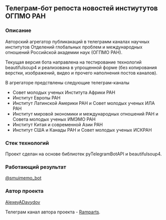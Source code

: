 ## Телеграм-бот репоста новостей инстиутутов ОГПМО РАН 

### Описание

Авторский агрегатор публикакаций в телеграмм каналах научных институтов Отделений глобальных проблем и международных отношений Российской академии наук (ОГПМО РАН). 

Текущая версия бота направлена на тестирование технологий beautifulsoup4 и реализована в упрощенной форме (без копирования верстки, изображений, видео и прочего наполнения постов каналов). 

В агрегаторе предствлены следующие телеграм-каналы
- Совет молодых ученых Института Африки РАН
- Институт Европы РАН
- Институт Латинской Америки РАН и Совет молодых ученых ИЛА РАН
- Институт мировой экономики и международных отношений РАН и Совета молодых ученых ИМЭМО РАН 
- Институт Китая и современной Азии РАН
- Институт США и Канады РАН и Совет молодых ученых ИСКРАН


### Стек технологий

Проект сделан на основе библиотек pyTelegramBotAPI и beautifulsoup4.

### Работающий результат

[@smuimemo_bot](https://t.me/smuimemo_bot)

### Автор проекта

[AlexeyADavydov](https://github.com/AlexeyADavydov/)

Телеграм канал автора проекта - [Ramparts](https://t.me/s/ramparts).